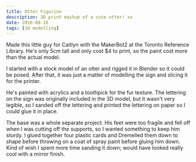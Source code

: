 ```yaml
---
title: Otter Figurine
description: 3D print mashup of a cute otter! xx
date: 2016-08-16
tags: [3d modelling]
---
```

Made this little guy for Caitlyn with the MakerBot2 at the Toronto Reference Library. He's only 5cm tall and only cost $4 to print, so the paint cost more than the actual model.

I started with a stock model of an otter and rigged it in Blender so it could be posed. After that, it was just a matter of modelling the sign and slicing it for the printer.

He's painted with acrylics and a toothpick for the fur texture. The lettering on the sign was originally included in the 3D model, but it wasn't very legible, so I sanded off the lettering and printed the lettering on paper so I could glue it in place.

The base was a whole separate project. His feet were too fragile and fell off when I was cutting off the supports, so I wanted something to keep him sturdy. I glued together four plastic cards and Dremelled them down to shape before throwing on a coat of spray paint before gluing him down. Kind of wish I spent more time sanding it down; would have looked really cool with a mirror finish.